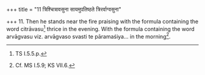 +++
title = "11 त्रिश्चित्रावसुना सायमुपतिष्ठते त्रिरर्वाग्वसुना"

+++
11. Then he stands near the fire praising with the formula containing the word citrāvasu[^1] thrice in the evening. With the formula containing the word arvāgvasu viz. arvāgvaso svasti te pāramaśiya... in the morning[^2].    


[^1]: TS I.5.5.p.  

[^2]: Cf. MS I.5.9; KS VII.6.
